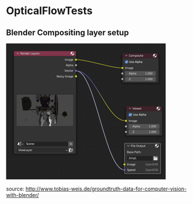 # OpticalFlowTests

## Blender Compositing layer setup

<img width="435" alt="setup" src="assets/setup.PNG">

source: http://www.tobias-weis.de/groundtruth-data-for-computer-vision-with-blender/
